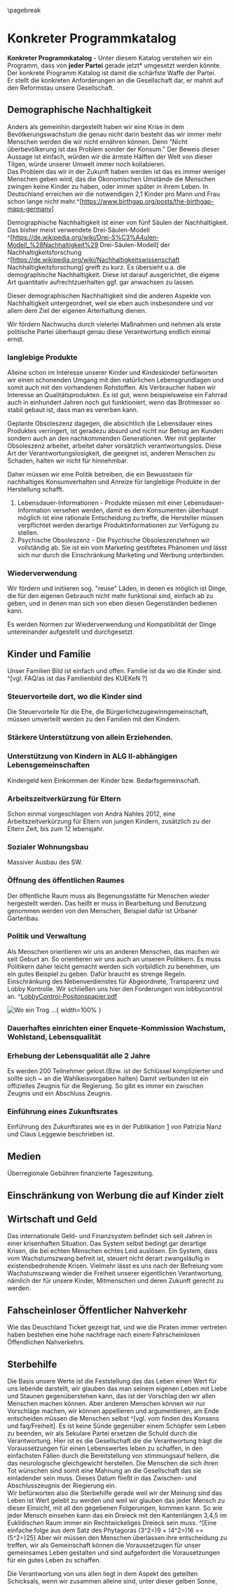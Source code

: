 \pagebreak
# Konkreter Programmkatalog

**Konkreter Programmkatalog** - Unter diesem Katalog verstehen wir ein Programm, dass von **jeder Partei** gerade jetzt* umgesetzt werden könnte.  
Der konkrete Programm Katalog ist damit die schärfste Waffe der Partei.  
Er stellt die konkreten Anforderungen an die Gesellschaft dar, er mahnt auf den Reformstau unsere Gesellschaft.  


## Demographische Nachhaltigkeit

Anders als gemeinhin dargestellt haben wir eine Krise in dem Bevölkerungswachstum die genau nicht darin besteht das wir immer mehr Menschen werden die wir nicht ernähren können. Denn "Nicht überbevölkerung ist das Problem sonder der Konsum." Der Beweis dieser Aussage ist einfach, würden wir die ärmste Hälften der Welt von dieser Tilgen, würde unserer Umwelt immer noch kollabieren.  
Das Problem das wir in der Zukunft haben werden ist das es immer weniger Menschen geben wird, das die Ökonomischen Umstände die Menschen zwingen keine Kinder zu haben, oder immer später in ihrem Leben. In Deutschland erreichen wir die notwendigen 2,1 Kinder pro Mann und Frau schon lange nicht mehr.^[https://www.birthgap.org/posts/the-birthgap-maps-germany] 

Demographische Nachhaltigkeit ist einer von fünf Säulen der Nachhaltigkeit. Das bisher meist verwendete Drei-Säulen-Modell ^[https://de.wikipedia.org/wiki/Drei-S%C3%A4ulen-Modell_%28Nachhaltigkeit%29 Drei-Säulen-Modell] der Nachhaltigkeitsforschung ^[https://de.wikipedia.org/wiki/Nachhaltigkeitswissenschaft Nachhaltigkeitsforschung] greift zu kurz. Es übersieht u.a. die demographische Nachhaltigkeit. Diese ist darauf ausgerichtet, die eigene Art quantitativ aufrechtzuerhalten ggf. gar anwachsen zu lassen. 

Dieser demographischen Nachhaltigkeit sind die anderen Aspekte von Nachhaltigkeit untergeordnet, weil sie eben auch insbesondere und vor allem dem Ziel der eigenen Arterhaltung dienen. 

Wir fördern Nachwuchs durch vielerlei Maßnahmen und nehmen als erste politische Partei überhaupt genau diese Verantwortung endlich einmal ernst.


### langlebige Produkte

Alleine schon im Interesse unserer Kinder und Kindeskinder befürworten wir einen schonenden Umgang mit den natürlichen Lebensgrundlagen und somit auch mit den vorhandenen Rohstoffen. Als Verbraucher haben wir
Interesse an Qualitätsprodukten. Es ist gut, wenn beispielsweise ein Fahrrad auch in einhundert Jahren noch gut funktioniert, wenn das Brotmesser so stabil gebaut ist, dass man es vererben kann. 

Geplante Obsoleszenz dagegen, die absichtlich die Lebensdauer eines Produktes verringert, ist geradezu absurd und nicht nur Betrug am Kunden sondern auch an den nachkommenden Generationen. Wer mit geplanter Obsoleszenz arbeitet, arbeitet daher vorsätzlich verantwortungslos. Diese Art der Verantwortungslosigkeit, die geeignet ist, anderen Menschen zu Schaden, halten wir nicht für hinnehmbar.

Daher müssen wir eine Politik betreiben, die ein Bewusstsein für nachhaltiges Konsumverhalten und Anreize für langlebige Produkte in der Herstellung schafft.

1.  Lebensdauer-Informationen - Produkte müssen mit einer Lebensdauer-Information versehen werden, damit es dem Konsumenten überhaupt möglich ist eine rationale Entscheidung zu treffe, die Hersteller müssen verpflichtet werden derartige Produktinformationen zur Verfügung zu stellen.
2.  Psychische Obsoleszenz - Die Psychische Obsoleszenzlehnen wir vollständig ab. Sie ist ein vom Marketing gestiftetes Phänomen und lässt sich nur durch die Einschränkung Marketing und Werbung unterbinden.

### Wiederverwendung

Wir fördern und initiieren sog. "reuse" Läden, in denen es möglich ist Dinge, die für den eigenen Gebrauch nicht mehr funktional sind, einfach ab zu geben, und in denen man sich von eben diesen Gegenständen bedienen kann. 

Es werden Normen zur Wiederverwendung und Kompatibilität der Dinge untereinander aufgestellt und durchgesetzt.  

## Kinder und Familie

Unser Familien Bild ist einfach und offen. Familie ist da wo die Kinder
sind. ^[vgl. FAQ/as ist das Familienbild des KUEKeN ?]


### Steuervorteile dort, wo die Kinder sind

Die Steuervorteile für die Ehe, die Bürgerlichezugewinngemeinschaft, müssen umverteilt werden zu den Familien mit den Kindern. 

### Stärkere Unterstützung von allein Erziehenden.



### Unterstützung von Kindern in ALG II-abhängigen Lebensgemeinschaften

Kindergeld kein Einkommen der Kinder bzw. Bedarfsgemeinschaft.

### Arbeitszeitverkürzung für Eltern

Schon einmal vorgeschlagen von Andra Nahles 2012, eine Arbeitszeitverkürzung für Eltern von jungen Kindern, zusätzlich zu der Eltern Zeit, bis zum 12 lebensjahr.


### Sozialer Wohnungsbau

Massiver Ausbau des SW.

### Öffnung des öffentlichen Raumes

Der öffentliche Raum muss als Begenungsstätte für Menschen wieder hergestellt werden. Das heißt er muss in Bearbeitung und Benutzung genommen werden von den Menschen, Beispiel dafür ist Urbaner Gartenbau.


### Politik und Verwaltung

Als Menschen orientieren wir uns an anderen Menschen, das machen wir seit Geburt an. So orientieren wir uns auch an unseren Politikern. Es muss Politikern daher leicht gemacht werden sich vorbildlich zu benehmen, um ein gutes Beispiel zu geben. Dafür braucht es strenge Regeln. Einschränkung des Nebenverdienstes für Abgeordnete, Transparenz und Lobby Kontrolle. Wir schließen uns hier den Forderungen von lobbycontrol an. ^[LobbyControl-Positonspapier.pdf](https://www.lobbycontrol.de/wp-content/uploads/LobbyControl-Positonspapier.pdf)

![Wo ein Trog ...](resources/plakate/Saustall.png ){ width=100% }  


### Dauerhaftes einrichten einer Enquete-Kommission Wachstum, Wohlstand, Lebensqualität

### Erhebung der Lebensqualität alle 2 Jahre

Es werden 200 Teilnehmer gelost.(Bzw. ist der Schlüssel komplizierter und sollte sich \~ an die Wahlkeisvorgaben halten) Damit verbunden ist ein offizielles Zeugnis für die Regierung. So gibt es immer ein zwischen Zeugnis und ein Abschluss Zeugnis.

### Einführung eines Zukunftsrates

Einführung des Zukunftsrates wie es in der Publikation
[1](https://www.academia.edu/22379414/Die_Konsultative._Mehr_Demokratie_durch_B%C3%BCrgerbeteiligung)
von Patrizia Nanz und Claus Leggewie beschrieben ist.

## Medien

Überregionale Gebühren finanzierte Tageszeitung.

## Einschränkung von Werbung die auf Kinder zielt



## Wirtschaft und Geld

Das internationale Geld- und Finanzsystem befindet sich seit Jahren in einer krisenhaften Situation. Das System selbst bedingt gar derartige Krisen, die bei echten Menschen echtes Leid auslösen. Ein System, dass
vom Wachstumszwang befreit ist, steuert nicht derart zwangsläufig in existensbedrohende Krisen. Vielmehr lässt es uns nach der Befreiung vom Wachstumszwang wieder die Freiheit unserer eigentlichen Verantwortung,
nämlich der für unsere Kinder, Mitmenschen und deren Zukunft gerecht zu werden.


## Fahscheinloser Öffentlicher Nahverkehr

Wie das Deuschland Ticket gezeigt hat, und wie die Piraten immer vertreten haben bestehen eine hohe nachfrage nach einem Fahrscheinlosen Öffendlichen Nahverkehrs. 


## Sterbehilfe 

Die Basis unsere Werte ist die Feststellung das das Leben einen Wert für uns lebende darstellt, wir glauben das man seinem eigenen Leben mit Liebe und Staunen gegenüberstehen kann, das ist der Vorschlag den wir allen Menschen machen können. Aber anderen Menschen können wir nur Vorschläge machen, wir können appellieren und argumentieren, am Ende entscheiden müssen die Menschen selbst ^[vgl. vom finden des Konsens und faq/Freiheit]. Es ist keine Sünde gegenüber einem Schöpfer sein Leben zu beenden, wir als Sekulare Partei ersetzen die Schuld durch die Verantwortung. Hier ist es die Gesellschaft die die Verantwortung trägt die Voraussetzungen für einen Lebenswertes leben zu schaffen, in den einfachsten Fällen durch die Bereitstellung von stimmungsauf hellern, die das neurologische gleichgewicht herstellen. Die Menschen die sich ihren Tot wünschen sind somit eine Mahnung an die Gesellschaft das sie einladender sein muss. Dieses Datum fließt in das Zwischen- und Abschlusszeugnis der Riegierung ein.  
Wir befürworten also die Sterbehilfe gerade weil wir der Meinung sind das Leben ist Wert gelebt zu werden und weil wir glauben das jeder Mensch zu dieser Einsicht, mit all den gegebenen Folgerungen, kommen kann. So wie jeder Mensch einsehen kann das ein Dreieck mit den Kantenlängen 3,4,5 im Euklidischen Raum immer ein Rechtwickeliges Dreieck sein muss. ^[Eine einfache folge aus dem Satz des Phytagoras (3^2=)9 + (4^2=)16  ==  (5^2=)25] Aber wir müssen den Menschen überlassen ihre entscheidung zu treffen, wir als Gemeinschaft können die Voraussetzugen für unser gemeinsames Leben gestalten und sind aufgefordert die Vorausetzungen für ein gutes Leben zu schaffen.  


Die Verantwortung von uns allen liegt in dem Aspekt des geteilten Schicksals, wenn wir zusammen alleine sind, unter dieser gelben Sonne, 
